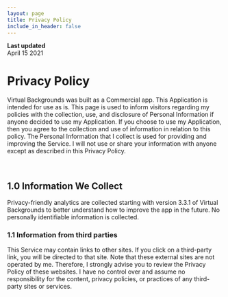 ```yaml
---
layout: page
title: Privacy Policy
include_in_header: false
---
```


**Last updated**  
April 15 2021

# Privacy Policy
Virtual Backgrounds was built as a Commercial app. This Application is intended for use as is. This page is used to inform visitors regarding my policies with the collection, use, and disclosure of Personal Information if anyone decided to use my Application. If you choose to use my Application, then you agree to the collection and use of information in relation to this policy. The Personal Information that I collect is used for providing and improving the Service. I will not use or share your information with anyone except as described in this Privacy Policy.

<br>

## 1.0 Information We Collect
Privacy-friendly analytics are collected starting with version 3.3.1 of Virtual Backgrounds to better understand how to improve the app in the future. No personally identifiable information is collected.

### 1.1 Information from third parties
This Service may contain links to other sites. If you click on a third-party link, you will be directed to that site. Note that these external sites are not operated by me. Therefore, I strongly advise you to review the Privacy Policy of these websites. I have no control over and assume no responsibility for the content, privacy policies, or practices of any third-party sites or services.


